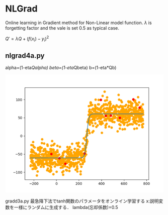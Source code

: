 # NLGrad
Online learning in Gradient method for Non-Linear model function.
$\lambda$ is forgetting factor and the vale is set 0.5 as typical case.

<script async src="https://cdnjs.cloudflare.com/ajax/libs/mathjax/2.7.6/MathJax.js?config=TeX-AMS_CHTML"></script>


$Q' = \lambda Q + (f(x_i)-y_i)^2$

## nlgrad4a.py

alpha=(1-eta*Qalpha)
beta=(1-eta*Qbeta)
b=(1-eta*Qb)

<img src='https://github.com/HondaLab/NLGrad/blob/honda/pics/sample4a.png' width=600>

gradd3a.py
最急降下法でtanh関数のパラメータをオンライン学習する
x:説明変数を一様にランダムに生成する．
lambda(忘却係数)=0.5


